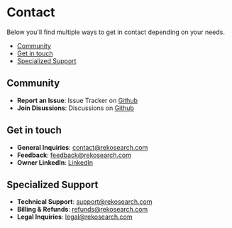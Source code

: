 # Contact

Below you'll find multiple ways to get in contact depending on your needs.

<!--toc:start-->

- [Community](#community)
- [Get in touch](#get-in-touch)
- [Specialized Support](#specialized-support)
<!--toc:end-->

## Community

- **Report an Issue**: Issue Tracker on [Github](https://github.com/Obscurely/RekoSearch-Public/issues)
- **Join Disussions**: Discussions on [Github](https://github.com/Obscurely/RekoSearch-Public/discussions)

## Get in touch

- **General Inquiries**: [contact@rekosearch.com](mailto:contact@rekosearch.com)
- **Feedback**: [feedback@rekosearch.com](mailto:feedback@rekosearch.com)
- **Owner LinkedIn**: [LinkedIn](https://www.linkedin.com/in/adrian-crismaruc-2a1b832a0)

## Specialized Support

- **Technical Support**: [support@rekosearch.com](mailto:support@rekosearch.com?subject=RekoSearch%20Support%20Request)
- **Billing & Refunds**: [refunds@rekosearch.com](mailto:refunds@rekosearch.com?subject=RekoSearch%20Refund%20Request)
- **Legal Inquiries**: [legal@rekosearch.com](mailto:legal@rekosearch.com?subject=RekoSearch%20Legal%20Inquiry)
